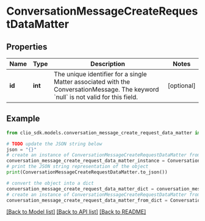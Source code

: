 # ConversationMessageCreateRequestDataMatter


## Properties

Name | Type | Description | Notes
------------ | ------------- | ------------- | -------------
**id** | **int** | The unique identifier for a single Matter associated with the ConversationMessage. The keyword &#x60;null&#x60; is not valid for this field. | [optional] 

## Example

```python
from clio_sdk.models.conversation_message_create_request_data_matter import ConversationMessageCreateRequestDataMatter

# TODO update the JSON string below
json = "{}"
# create an instance of ConversationMessageCreateRequestDataMatter from a JSON string
conversation_message_create_request_data_matter_instance = ConversationMessageCreateRequestDataMatter.from_json(json)
# print the JSON string representation of the object
print(ConversationMessageCreateRequestDataMatter.to_json())

# convert the object into a dict
conversation_message_create_request_data_matter_dict = conversation_message_create_request_data_matter_instance.to_dict()
# create an instance of ConversationMessageCreateRequestDataMatter from a dict
conversation_message_create_request_data_matter_from_dict = ConversationMessageCreateRequestDataMatter.from_dict(conversation_message_create_request_data_matter_dict)
```
[[Back to Model list]](../README.md#documentation-for-models) [[Back to API list]](../README.md#documentation-for-api-endpoints) [[Back to README]](../README.md)


